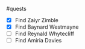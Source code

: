 #quests

- [x]  Find Zaiyr Zimble
- [x]  Find Baynard Westmayne
- [ ]  Find Reynald Whytecliff
- [ ]  Find Amiria Davies